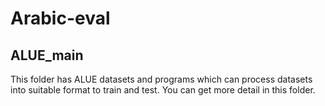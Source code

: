 # Arabic-eval
## ALUE_main
This folder has ALUE datasets and programs which can  process datasets into suitable format to train and test. You can get more detail in this folder.   
## 
